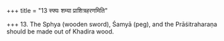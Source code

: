 +++
title = "13 स्फ्यः शम्या प्राशित्रहरणमिति"

+++
13. The Sphya (wooden sword), Śamyā (peg), and the Prāśitraharaṇa should be made out of Khadira wood.  
